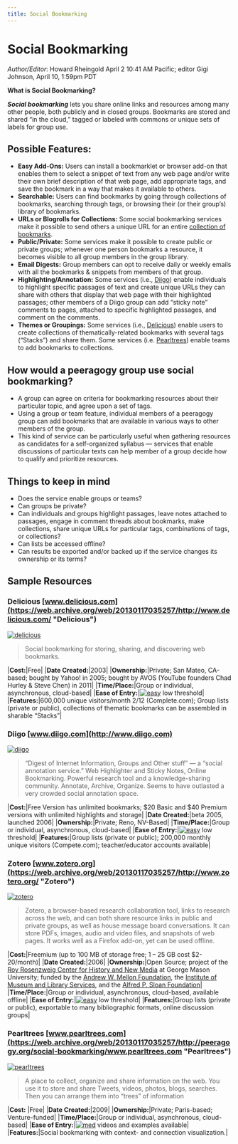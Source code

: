 ```yaml
---
title: Social Bookmarking
---
```


Social Bookmarking 
==================

*Author/Editor*: Howard Rheingold April 2 10:41 AM Pacific; editor Gigi
Johnson, April 10, 1:59pm PDT

**What is Social Bookmarking?**

***Social bookmarking*** lets you share online links and resources among
many other people, both publicly and in closed groups. Bookmarks are
stored and shared “in the cloud,” tagged or labeled with commons or
unique sets of labels for group use.

## Possible Features:

-   **Easy Add-Ons:** Users can install a bookmarklet or browser add-on
    that enables them to select a snippet of text from any web page
    and/or write their own brief description of that web page, add
    appropriate tags, and save the bookmark in a way that makes it
    available to others.
-   **Searchable:** Users can find bookmarks by going through
    collections of bookmarks, searching through tags, or browsing their
    (or their group’s) library of bookmarks.
-   **URLs or Blogrolls for Collections:** Some social bookmarking
    services make it possible to send others a unique URL for an entire
    [collection of bookmarks](https://web.archive.org/web/20130117035257/http://delicious.com/hrheingold/socialbookmarking "Howard Rheingold's Delicious Bookmarks").
-   **Public/Private:** Some services make it possible to create public
    or private groups; whenever one person bookmarks a resource, it
    becomes visible to all group members in the group library.
-   **Email Digests:** Group members can opt to receive daily or weekly
    emails with all the bookmarks & snippets from members of that group.
-   **Highlighting/Annotation:** Some services (i.e.,
    [Diigo](https://web.archive.org/web/20130117035257/http://www.diigo.com/))
    enable individuals to highlight specific passages of text and
    create unique URLs they can share with others that display that web
    page with their highlighted passages; other members of a Diigo group
    can add “sticky note” comments to pages, attached to specific
    highlighted passages, and comment on the comments.
-   **Themes or Groupings:** Some services (i.e.,
    [Delicious](https://web.archive.org/web/20130117035257/http://delicious.com/))
    enable users to create collections of thematically-related bookmarks
    with several tags (“Stacks”) and share them. Some services (i.e.
    [Pearltrees](https://web.archive.org/web/20130117035257/http://peeragogy.org/social-bookmarking/www.pearltrees.com/))
    enable teams to add bookmarks to collections.

## How would a peeragogy group use social bookmarking?

-   A group can agree on criteria for bookmarking resources about their
    particular topic, and agree upon a set of tags.
-   Using a group or team feature, individual members of a peeragogy
    group can add bookmarks that are available in various ways to other
    members of the group.
-   This kind of service can be particularly useful when gathering
    resources as candidates for a self-organized syllabus — services
    that enable discussions of particular texts can help member of a
    group decide how to qualify and prioritize resources.

## Things to keep in mind

-   Does the service enable groups or teams?
-   Can groups be private?
-   Can individuals and groups highlight passages, leave notes attached
    to passages, engage in comment threads about bookmarks, make
    collections, share unique URLs for particular tags, combinations of
    tags, or collections?
-   Can lists be accessed offline?
-   Can results be exported and/or backed up if the service changes its
    ownership or its terms?

## Sample Resources

### **Delicious** [www.delicious.com](https://web.archive.org/web/20130117035257/http://www.delicious.com/ "Delicious")

[![](Social%20Bookmarking%20%7C%20Peeragogy.org_files/delicious-300x197.png "delicious")](https://web.archive.org/web/20130117035257/http://peeragogy.org/wp-content/uploads/2012/03/delicious.png)

> Social bookmarking for storing, sharing, and discovering web bookmarks.

|**Cost:**|Free|
|**Date Created:**|2003|
|**Ownership:**|Private; San Mateo, CA-based; bought by Yahoo! in 2005; bought by AVOS (YouTube founders Chad Hurley & Steve Chen) in 2011|
|**Time/Place:**|Group or individual, asynchronous, cloud-based|
|**Ease of Entry:**|[![](Social%20Bookmarking%20%7C%20Peeragogy.org_files/easy.jpg "easy")](https://web.archive.org/web/20130117035257/http://peeragogy.org/wp-content/uploads/2012/03/easy.jpg) low threshold|
|**Features:**|600,000 unique visitors/month 2/12 (Complete.com); Group lists (private or public), collections of thematic bookmarks can be assembled in sharable “Stacks”|

### **Diigo** [www.diigo.com](http://www.diigo.com)

[![](Social%20Bookmarking%20%7C%20Peeragogy.org_files/diigo-300x177.png "diigo")](https://web.archive.org/web/20130117035257/http://peeragogy.org/wp-content/uploads/2012/03/diigo.png)

> “Digest of Internet Information, Groups and Other stuff” — a “social annotation service.”  Web Highlighter and Sticky Notes, Online Bookmarking. Powerful research tool and a knowledge-sharing community. Annotate, Archive, Organize.  Seems to have outlasted a very crowded social annotation space. 

|**Cost:**|Free Version has unlimited bookmarks; $20 Basic and $40 Premium versions with unlimited highlights and storage|
|**Date Created:**|beta 2005, launched 2006|
|**Ownership:**|Private; Reno, NV-Based|
|**Time/Place:**|Group or individual, asynchronous, cloud-based|
|**Ease of Entry:**|[![](Social%20Bookmarking%20%7C%20Peeragogy.org_files/easy.jpg "easy")](https://web.archive.org/web/20130117035257/http://peeragogy.org/wp-content/uploads/2012/03/easy.jpg) low threshold|
|**Features:**|Group lists (private or public); 200,000 monthly unique visitors (Compete.com); teacher/educator accounts available|


### **Zotero** [www.zotero.org](https://web.archive.org/web/20130117035257/http://www.zotero.org/ "Zotero")

[![](Social%20Bookmarking%20%7C%20Peeragogy.org_files/zotero-300x65.png "zotero")](https://web.archive.org/web/20130117035257/http://peeragogy.org/wp-content/uploads/2012/03/zotero.png)

> Zotero, a browser-based research collaboration tool, links to research across the web, and can both share resource links in public and private groups, as well as house message board conversations.  It can store PDFs, images, audio and video files, and snapshots of web pages.  It works well as a Firefox add-on, yet can be used offline.

|**Cost:**|Freemium (up to 100 MB of storage free; 1 – 25 GB cost $2-20/month)|
|**Date Created:**|2006|
|**Ownership:**|Open Source; project of the [Roy Rosenzweig Center for History and New Media](https://web.archive.org/web/20130117035257/http://chnm.gmu.edu/) at George Mason University; funded by the [Andrew W. Mellon Foundation](https://web.archive.org/web/20130117035257/http://mellon.org/), the [Institute of Museum and Library Services](https://web.archive.org/web/20130117035257/http://imls.gov/), and the [Alfred P. Sloan Foundation](https://web.archive.org/web/20130117035257/http://sloan.org/)|
|**Time/Place:**|Group or individual, asynchronous, cloud-based, available offline|
|**Ease of Entry:**|[![](Social%20Bookmarking%20%7C%20Peeragogy.org_files/easy.jpg "easy")](https://web.archive.org/web/20130117035257/http://peeragogy.org/wp-content/uploads/2012/03/easy.jpg) low threshold|
|**Features:**|Group lists (private or public), exportable to many bibliographic formats, online discussion groups|

### **Pearltrees** [www.pearltrees.com](https://web.archive.org/web/20130117035257/http://peeragogy.org/social-bookmarking/www.pearltrees.com "Pearltrees")

[![](Social%20Bookmarking%20%7C%20Peeragogy.org_files/pearltrees-300x156.png "pearltrees")](https://web.archive.org/web/20130117035257/http://peeragogy.org/wp-content/uploads/2012/03/pearltrees.png)

> A place to collect, organize and share information on the web. You use it to store and share Tweets, videos, photos, blogs, searches. Then you can arrange them into “trees” of information

|**Cost:** |Free|
|**Date Created:**|2009|
|**Ownership:**|Private; Paris-based; Venture-funded|
|**Time/Place:**|Group or individual, asynchronous, cloud-based|
|**Ease of Entry:**|[![](Social%20Bookmarking%20%7C%20Peeragogy.org_files/med.jpg "med")](https://web.archive.org/web/20130117035257/http://peeragogy.org/wp-content/uploads/2012/03/med.jpg) videos and examples available|
|**Features:**|Social bookmarking with context- and connection visualization.|


